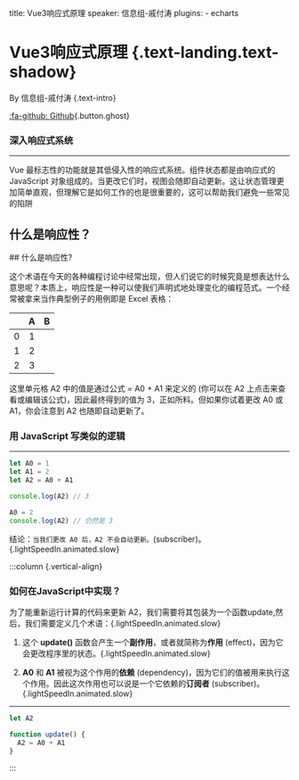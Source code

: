title: Vue3响应式原理
speaker: 信息组-戚付涛
plugins:
    - echarts

<slide class="bg-black-blue aligncenter" image="https://source.unsplash.com/C1HhAQrbykQ/ .dark">

# Vue3响应式原理 {.text-landing.text-shadow}

By 信息组-戚付涛 {.text-intro}

[:fa-github: Github](https://github.com/){.button.ghost}

<slide :class="size-30 aligncenter">

### 深入响应式系统

---

Vue 最标志性的功能就是其低侵入性的响应式系统。组件状态都是由响应式的 JavaScript 对象组成的。当更改它们时，视图会随即自动更新。这让状态管理更加简单直观，但理解它是如何工作的也是很重要的，这可以帮助我们避免一些常见的陷阱

<slide :class="size-50 aligncenter">

## 什么是响应性？

<slide :class="size-50">
## 什么是响应性?

这个术语在今天的各种编程讨论中经常出现，但人们说它的时候究竟是想表达什么意思呢？本质上，响应性是一种可以使我们声明式地处理变化的编程范式。一个经常被拿来当作典型例子的用例即是 Excel 表格：

|  | A | B |
| :----------- | :------------: | ------------: |
| 0   |   1   |     |
| 1    |    2    |       |
| 2   |   3   |     |

这里单元格 A2 中的值是通过公式 = A0 + A1 来定义的 (你可以在 A2 上点击来查看或编辑该公式)，因此最终得到的值为 3，正如所料。但如果你试着更改 A0 或 A1，你会注意到 A2 也随即自动更新了。

<slide :class="size-40 aligncenter">

### 用 JavaScript 写类似的逻辑

---

```javascript {.animated.fadeInRight}
let A0 = 1
let A1 = 2
let A2 = A0 + A1

console.log(A2) // 3

A0 = 2
console.log(A2) // 仍然是 3
```

结论：`当我们更改 A0 后，A2 不会自动更新。`(subscriber)。{.lightSpeedIn.animated.slow}

<slide :class="size-80">

:::column {.vertical-align}
### **如何在JavaScript中实现？**

为了能重新运行计算的代码来更新 A2，我们需要将其包装为一个函数update,然后，我们需要定义几个术语：{.lightSpeedIn.animated.slow}

1. 这个 **update()** 函数会产生一个**副作用**，或者就简称为**作用** (effect)，因为它会更改程序里的状态。{.lightSpeedIn.animated.slow}

2.  **A0** 和 **A1** 被视为这个作用的**依赖** (dependency)，因为它们的值被用来执行这个作用。因此这次作用也可以说是一个它依赖的**订阅者** (subscriber)。{.lightSpeedIn.animated.slow}

----
```javascript {.animated.fadeInRight}
let A2

function update() {
  A2 = A0 + A1
}
```
:::